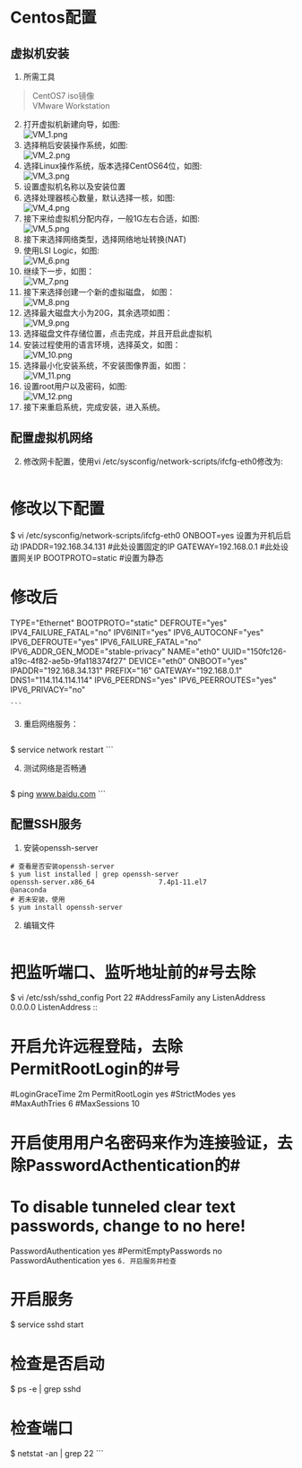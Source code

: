 # Centos配置

## 虚拟机安装
1. 所需工具
> CentOS7 iso镜像  
> VMware Workstation  

2. 打开虚拟机新建向导，如图:  
![VM_1.png](picture/VM_1.png)
3. 选择稍后安装操作系统，如图:  
![VM_2.png](picture/VM_2.png)
4. 选择Linux操作系统，版本选择CentOS64位，如图:  
![VM_3.png](picture/VM_3.png)  
5. 设置虚拟机名称以及安装位置
6. 选择处理器核心数量，默认选择一核，如图:  
![VM_4.png](picture/VM_4.png)  
7. 接下来给虚拟机分配内存，一般1G左右合适，如图:  
![VM_5.png](picture/VM_5.png)  
8. 接下来选择网络类型，选择网络地址转换(NAT)
9. 使用LSI Logic，如图:  
![VM_6.png](picture/VM_6.png)  
10. 继续下一步，如图：  
![VM_7.png](picture/VM_7.png)  
11. 接下来选择创建一个新的虚拟磁盘， 如图：  
![VM_8.png](picture/VM_8.png)
12. 选择最大磁盘大小为20G，其余选项如图：  
![VM_9.png](picture/VM_9.png)
13. 选择磁盘文件存储位置，点击完成，并且开启此虚拟机
14. 安装过程使用的语言环境，选择英文，如图：  
![VM_10.png](picture/VM_10.png)
15. 选择最小化安装系统，不安装图像界面，如图：  
![VM_11.png](picture/VM_11.png)
16. 设置root用户以及密码，如图:  
![VM_12.png](picture/VM_12.png)
17. 接下来重启系统，完成安装，进入系统。  


## 配置虚拟机网络
2. 修改网卡配置，使用vi /etc/sysconfig/network-scripts/ifcfg-eth0修改为:
	```
# 修改以下配置
$ vi /etc/sysconfig/network-scripts/ifcfg-eth0
ONBOOT=yes 设置为开机后启动
IPADDR=192.168.34.131 #此处设置固定的IP 
GATEWAY=192.168.0.1 #此处设置网关IP 
BOOTPROTO=static #设置为静态
# 修改后
TYPE="Ethernet"
BOOTPROTO="static"
DEFROUTE="yes"
IPV4_FAILURE_FATAL="no"
IPV6INIT="yes"
IPV6_AUTOCONF="yes"
IPV6_DEFROUTE="yes"
IPV6_FAILURE_FATAL="no"
IPV6_ADDR_GEN_MODE="stable-privacy"
NAME="eth0"
UUID="150fc126-a19c-4f82-ae5b-9fa118374f27"
DEVICE="eth0"
ONBOOT="yes"
IPADDR="192.168.34.131"
PREFIX="16"
GATEWAY="192.168.0.1"
DNS1="114.114.114.114"
IPV6_PEERDNS="yes"
IPV6_PEERROUTES="yes"
IPV6_PRIVACY="no"

	```

3. 重启网络服务：
	```
$ service network restart
	```
  
4. 测试网络是否畅通
	```
$ ping www.baidu.com 
	```


## 配置SSH服务  
1. 安装openssh-server
```
# 查看是否安装openssh-server
$ yum list installed | grep openssh-server
openssh-server.x86_64                7.4p1-11.el7                   @anaconda 
# 若未安装，使用
$ yum install openssh-server
```
2. 编辑文件
	```
# 把监听端口、监听地址前的#号去除
$ vi /etc/ssh/sshd_config
Port 22
#AddressFamily any
ListenAddress 0.0.0.0
ListenAddress ::
# 开启允许远程登陆，去除PermitRootLogin的#号
#LoginGraceTime 2m
PermitRootLogin yes
#StrictModes yes
#MaxAuthTries 6
#MaxSessions 10
# 开启使用用户名密码来作为连接验证，去除PasswordActhentication的#
# To disable tunneled clear text passwords, change to no here!
PasswordAuthentication yes
#PermitEmptyPasswords no
PasswordAuthentication yes
	```
6. 开启服务并检查
	```
# 开启服务
$ service sshd start
# 检查是否启动
$ ps -e | grep sshd 
# 检查端口
$ netstat -an | grep 22
	```
